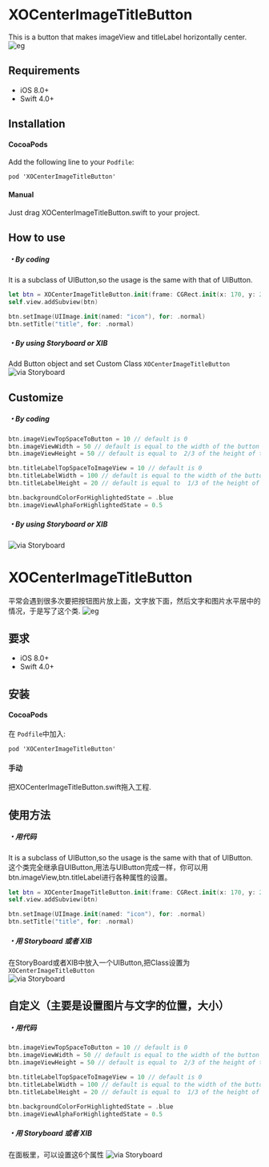 # XOCenterImageTitleButton

This is a button that makes imageView and titleLabel horizontally center.
![eg](https://github.com/mydy1987/XOCenterImageTitleButton/screen.png)

## Requirements
* iOS 8.0+
* Swift 4.0+

## Installation

#### CocoaPods
Add the following line to your `Podfile`:
```
pod 'XOCenterImageTitleButton'
```

#### Manual
Just drag XOCenterImageTitleButton.swift to your project.

## How to use
##### ・By coding
It is a subclass of UIButton,so the usage is the same with that of UIButton.
```swift
let btn = XOCenterImageTitleButton.init(frame: CGRect.init(x: 170, y: 200, width: 100, height: 100))
self.view.addSubview(btn)

btn.setImage(UIImage.init(named: "icon"), for: .normal)
btn.setTitle("title", for: .normal)
```

##### ・By using Storyboard or XIB
Add Button object and set Custom Class `XOCenterImageTitleButton`  
![via Storyboard](https://github.com/mydy1987/XOCenterImageTitleButton/class.png)



## Customize

##### ・By coding
```swift
btn.imageViewTopSpaceToButton = 10 // default is 0
btn.imageViewWidth = 50 // default is equal to the width of the button
btn.imageViewHeight = 50 // default is equal to  2/3 of the height of the button

btn.titleLabelTopSpaceToImageView = 10 // default is 0
btn.titleLabelWidth = 100 // default is equal to the width of the button
btn.titleLabelHeight = 20 // default is equal to  1/3 of the height of the button

btn.backgroundColorForHighlightedState = .blue
btn.imageViewAlphaForHighlightedState = 0.5
```

##### ・By using Storyboard or XIB
![via Storyboard](https://github.com/mydy1987/XOCenterImageTitleButton/xib.png)



# XOCenterImageTitleButton

平常会遇到很多次要把按钮图片放上面，文字放下面，然后文字和图片水平居中的情况，于是写了这个类.
![eg](https://github.com/mydy1987/XOCenterImageTitleButton/screen.png)

## 要求
* iOS 8.0+
* Swift 4.0+

## 安装

#### CocoaPods
在 `Podfile`中加入:
```
pod 'XOCenterImageTitleButton'
```

#### 手动
把XOCenterImageTitleButton.swift拖入工程.

## 使用方法
##### ・用代码
It is a subclass of UIButton,so the usage is the same with that of UIButton.
这个类完全继承自UIButton,用法与UIButton完成一样，你可以用btn.imageView,btn.titleLabel进行各种属性的设置。
```swift
let btn = XOCenterImageTitleButton.init(frame: CGRect.init(x: 170, y: 200, width: 100, height: 100))
self.view.addSubview(btn)

btn.setImage(UIImage.init(named: "icon"), for: .normal)
btn.setTitle("title", for: .normal)
```

##### ・用 Storyboard 或者 XIB
在StoryBoard或者XIB中放入一个UIButton,把Class设置为 `XOCenterImageTitleButton`  
![via Storyboard](https://github.com/mydy1987/XOCenterImageTitleButton/class.png)



## 自定义（主要是设置图片与文字的位置，大小）

##### ・用代码
```swift
btn.imageViewTopSpaceToButton = 10 // default is 0
btn.imageViewWidth = 50 // default is equal to the width of the button
btn.imageViewHeight = 50 // default is equal to  2/3 of the height of the button

btn.titleLabelTopSpaceToImageView = 10 // default is 0
btn.titleLabelWidth = 100 // default is equal to the width of the button
btn.titleLabelHeight = 20 // default is equal to  1/3 of the height of the button

btn.backgroundColorForHighlightedState = .blue
btn.imageViewAlphaForHighlightedState = 0.5
```

##### ・用 Storyboard 或者 XIB
在面板里，可以设置这6个属性
![via Storyboard](https://github.com/mydy1987/XOCenterImageTitleButton/xib.png)

